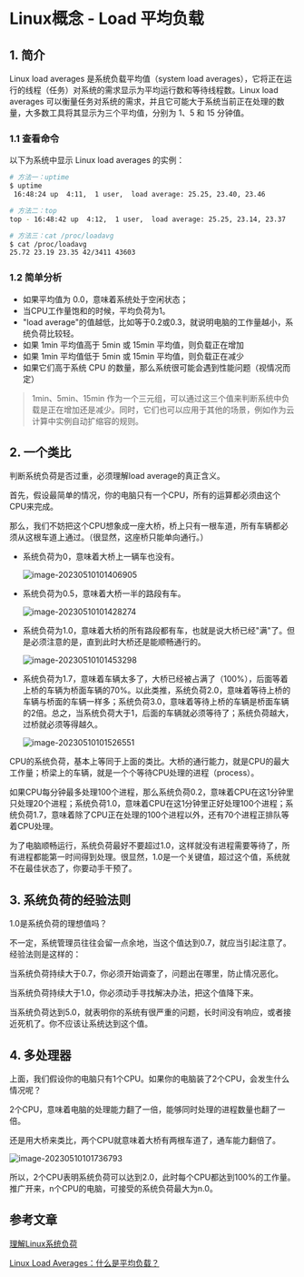 # Linux概念 - Load 平均负载

## 1. 简介

Linux load averages 是系统负载平均值（system load averages），它将正在运行的线程（任务）对系统的需求显示为平均运行数和等待线程数。Linux load averages 可以衡量任务对系统的需求，并且它可能大于系统当前正在处理的数量，大多数工具将其显示为三个平均值，分别为 1、5 和 15 分钟值。

### 1.1 查看命令

以下为系统中显示 Linux load averages 的实例：

```bash
# 方法一：uptime
$ uptime
 16:48:24 up  4:11,  1 user,  load average: 25.25, 23.40, 23.46

# 方法二：top
top - 16:48:42 up  4:12,  1 user,  load average: 25.25, 23.14, 23.37

# 方法三：cat /proc/loadavg
$ cat /proc/loadavg 
25.72 23.19 23.35 42/3411 43603
```

### 1.2 简单分析

- 如果平均值为 0.0，意味着系统处于空闲状态；
- 当CPU工作量饱和的时候，平均负荷为1。
- "load average"的值越低，比如等于0.2或0.3，就说明电脑的工作量越小，系统负荷比较轻。
- 如果 1min 平均值高于 5min 或 15min 平均值，则负载正在增加
- 如果 1min 平均值低于 5min 或 15min 平均值，则负载正在减少
- 如果它们高于系统 CPU 的数量，那么系统很可能会遇到性能问题（视情况而定）

> 1min、5min、15min 作为一个三元组，可以通过这三个值来判断系统中负载是正在增加还是减少。同时，它们也可以应用于其他的场景，例如作为云计算中实例自动扩缩容的规则。



## 2. 一个类比

判断系统负荷是否过重，必须理解load average的真正含义。

首先，假设最简单的情况，你的电脑只有一个CPU，所有的运算都必须由这个CPU来完成。

那么，我们不妨把这个CPU想象成一座大桥，桥上只有一根车道，所有车辆都必须从这根车道上通过。（很显然，这座桥只能单向通行。）

- 系统负荷为0，意味着大桥上一辆车也没有。

  ![image-20230510101406905](https://cdn.jsdelivr.net/gh/MrJackC/PicGoImages/other/202404231041613.png)

- 系统负荷为0.5，意味着大桥一半的路段有车。

  ![image-20230510101428274](https://cdn.jsdelivr.net/gh/MrJackC/PicGoImages/other/202404231041656.png)

- 系统负荷为1.0，意味着大桥的所有路段都有车，也就是说大桥已经"满"了。但是必须注意的是，直到此时大桥还是能顺畅通行的。

  ![image-20230510101453298](https://cdn.jsdelivr.net/gh/MrJackC/PicGoImages/other/202404231041686.png)

- 系统负荷为1.7，意味着车辆太多了，大桥已经被占满了（100%），后面等着上桥的车辆为桥面车辆的70%。以此类推，系统负荷2.0，意味着等待上桥的车辆与桥面的车辆一样多；系统负荷3.0，意味着等待上桥的车辆是桥面车辆的2倍。总之，当系统负荷大于1，后面的车辆就必须等待了；系统负荷越大，过桥就必须等得越久。

  ![image-20230510101526551](https://cdn.jsdelivr.net/gh/MrJackC/PicGoImages/other/202404231041716.png)



CPU的系统负荷，基本上等同于上面的类比。大桥的通行能力，就是CPU的最大工作量；桥梁上的车辆，就是一个个等待CPU处理的进程（process）。

如果CPU每分钟最多处理100个进程，那么系统负荷0.2，意味着CPU在这1分钟里只处理20个进程；系统负荷1.0，意味着CPU在这1分钟里正好处理100个进程；系统负荷1.7，意味着除了CPU正在处理的100个进程以外，还有70个进程正排队等着CPU处理。

为了电脑顺畅运行，系统负荷最好不要超过1.0，这样就没有进程需要等待了，所有进程都能第一时间得到处理。很显然，1.0是一个关键值，超过这个值，系统就不在最佳状态了，你要动手干预了。

## 3. **系统负荷的经验法则**

1.0是系统负荷的理想值吗？

不一定，系统管理员往往会留一点余地，当这个值达到0.7，就应当引起注意了。经验法则是这样的：

当系统负荷持续大于0.7，你必须开始调查了，问题出在哪里，防止情况恶化。

当系统负荷持续大于1.0，你必须动手寻找解决办法，把这个值降下来。

当系统负荷达到5.0，就表明你的系统有很严重的问题，长时间没有响应，或者接近死机了。你不应该让系统达到这个值。

## 4. **多处理器**

上面，我们假设你的电脑只有1个CPU。如果你的电脑装了2个CPU，会发生什么情况呢？

2个CPU，意味着电脑的处理能力翻了一倍，能够同时处理的进程数量也翻了一倍。

还是用大桥来类比，两个CPU就意味着大桥有两根车道了，通车能力翻倍了。

![image-20230510101736793](https://cdn.jsdelivr.net/gh/MrJackC/PicGoImages/other/202404231041743.png)

所以，2个CPU表明系统负荷可以达到2.0，此时每个CPU都达到100%的工作量。推广开来，n个CPU的电脑，可接受的系统负荷最大为n.0。

## 参考文章

[理解Linux系统负荷](https://www.ruanyifeng.com/blog/2011/07/linux_load_average_explained.html)

[Linux Load Averages：什么是平均负载？](https://zhuanlan.zhihu.com/p/75975041)
